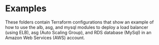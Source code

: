 # Examples

These folders contain Terraform configurations that show an example of how to use the alb, asg, and mysql modules to deploy a load balancer (using ELB), asg (Auto Scaling Group), and RDS database (MySql) in an Amazon Web Services (AWS) account.
